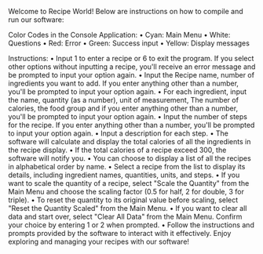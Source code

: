 Welcome to Recipe World! Below are instructions on how to compile and run our software:

Color Codes in the Console Application:
•	Cyan: Main Menu
•	White: Questions 
•	Red: Error 
•	Green: Success input
•	Yellow: Display messages

Instructions: 
•	Input 1 to enter a recipe or 6 to exit the program. If you select other options without inputting a recipe, you'll receive an error message and be prompted to input your option again.
•	Input the Recipe name, number of ingredients you want to add. If you enter anything other than a number, you'll be prompted to input your option again.
•	For each ingredient, input the name, quantity (as a number), unit of measurement, The number of calories, the food group and if you enter anything other than a number, you'll be prompted to input your option again.
•	Input the number of steps for the recipe. If you enter anything other than a number, you'll be prompted to input your option again.
•	Input a description for each step.
•	The software will calculate and display the total calories of all the ingredients in the recipe display.
•	If the total calories of a recipe exceed 300, the software will notify you. 
•	You can choose to display a list of all the recipes in alphabetical order by name.
•	Select a recipe from the list to display its details, including ingredient names, quantities, units, and steps.
•	If you want to scale the quantity of a recipe, select "Scale the Quantity" from the Main Menu and choose the scaling factor (0.5 for half, 2 for double, 3 for triple).
•	To reset the quantity to its original value before scaling, select "Reset the Quantity Scaled" from the Main Menu.
•	If you want to clear all data and start over, select "Clear All Data" from the Main Menu. Confirm your choice by entering 1 or 2 when prompted.
•	Follow the instructions and prompts provided by the software to interact with it effectively.
Enjoy exploring and managing your recipes with our software!
